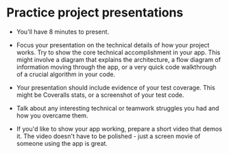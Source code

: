 # Practice project presentations

* You'll have 8 minutes to present.

* Focus your presentation on the technical details of how your project works.  Try to show the core technical accomplishment in your app.  This might involve a diagram that explains the architecture, a flow diagram of information moving through the app, or a very quick code walkthrough of a crucial algorithm in your code.

* Your presentation should include evidence of your test coverage.  This might be Coveralls stats, or a screenshot of your test code.

* Talk about any interesting technical or teamwork struggles you had and how you overcame them.

* If you'd like to show your app working, prepare a short video that demos it.  The video doesn't have to be polished - just a screen movie of someone using the app is great.
